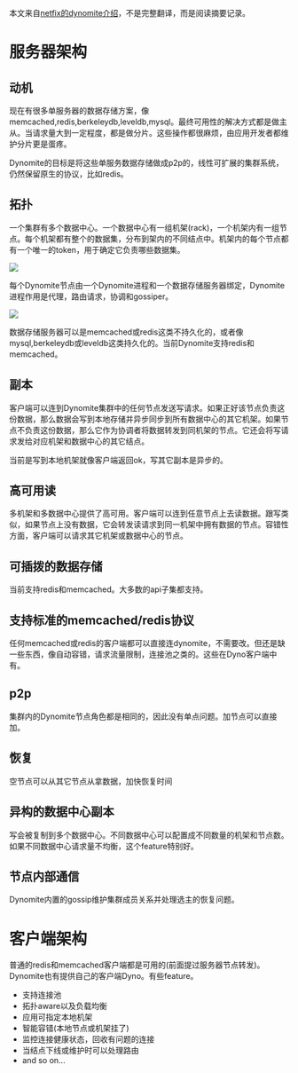 本文来自[netfix的dynomite介绍](http://techblog.netflix.com/2014/11/introducing-dynomite.html)，不是完整翻译，而是阅读摘要记录。

# 服务器架构

## 动机
现在有很多单服务器的数据存储方案，像memcached,redis,berkeleydb,leveldb,mysql。最终可用性的解决方式都是做主从。当请求量大到一定程度，都是做分片。这些操作都很麻烦，由应用开发者都维护分片更是蛋疼。

Dynomite的目标是将这些单服务数据存储做成p2p的，线性可扩展的集群系统，仍然保留原生的协议，比如redis。

## 拓扑

一个集群有多个数据中心。一个数据中心有一组机架(rack)，一个机架内有一组节点。每个机架都有整个的数据集，分布到架内的不同结点中。机架内的每个节点都有一个唯一的token，用于确定它负责哪些数据集。

![](https://lh3.googleusercontent.com/ll4DYmppK2Cs_xWUczAg9DWz7cUCFaxgkjprEDcksAB6_38B6uBZlx7eI9BqNehQ3KiIcKiT35CAPcKGuAd4dIvy_rC6H4qMBXZjU7-K1EjoDaBOsAHG_uagpepwSnUaRw)

每个Dynomite节点由一个Dynomite进程和一个数据存储服务器绑定，Dynomite进程作用是代理，路由请求，协调和gossiper。

![](https://lh6.googleusercontent.com/C2P4uE7WVURiw1aE0aUcaWXiSNZU6mqIxSmg-c8CL2sdbqbSTZEAA-6gUo1XO59KalA-waVsnpnQ4xfjTnDdEX9atlmXK6Wc8bxQKPkZeOy8R9HQ0GwAO1jtSDCn6s0RjQ)

数据存储服务器可以是memcached或redis这类不持久化的，或者像mysql,berkeleydb或leveldb这类持久化的。当前Dynomite支持redis和memcached。

## 副本

客户端可以连到Dynomite集群中的任何节点发送写请求。如果正好该节点负责这份数据，那么数据会写到本地存储并异步同步到所有数据中心的其它机架。如果节点不负责这份数据，那么它作为协调者将数据转发到同机架的节点。它还会将写请求发给对应机架和数据中心的其它结点。

当前是写到本地机架就像客户端返回ok，写其它副本是异步的。

## 高可用读

多机架和多数据中心提供了高可用。客户端可以连到任意节点上去读数据。跟写类似，如果节点上没有数据，它会转发读请求到同一机架中拥有数据的节点。容错性方面，客户端可以请求其它机架或数据中心的节点。

## 可插拨的数据存储

当前支持redis和memcached。大多数的api子集都支持。

## 支持标准的memcached/redis协议

任何memcached或redis的客户端都可以直接连dynomite，不需要改。但还是缺一些东西，像自动容错，请求流量限制，连接池之类的。这些在Dyno客户端中有。

## p2p

集群内的Dynomite节点角色都是相同的，因此没有单点问题。加节点可以直接加。

## 恢复

空节点可以从其它节点从拿数据，加快恢复时间

## 异构的数据中心副本

写会被复制到多个数据中心。不同数据中心可以配置成不同数量的机架和节点数。如果不同数据中心请求量不均衡，这个feature特别好。

## 节点内部通信

Dynomite内置的gossip维护集群成员关系并处理选主的恢复问题。

# 客户端架构

普通的redis和memcached客户端都是可用的(前面提过服务器节点转发)。Dynomite也有提供自己的客户端Dyno。有些feature。

* 支持连接池
* 拓扑aware以及负载均衡
* 应用可指定本地机架
* 智能容错(本地节点或机架挂了)
* 监控连接健康状态，回收有问题的连接
* 当结点下线或维护时可以处理路由
* and so on...